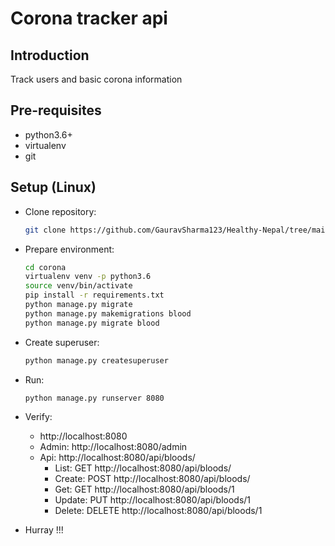 # Corona tracker api

## Introduction
Track users and basic corona information

## Pre-requisites
- python3.6+
- virtualenv
- git

## Setup (Linux)

- Clone repository:
	```bash
	git clone https://github.com/GauravSharma123/Healthy-Nepal/tree/main/HNepal%20App/corona.git
	```

- Prepare environment:
	```bash
	cd corona
	virtualenv venv -p python3.6
	source venv/bin/activate
	pip install -r requirements.txt
	python manage.py migrate
	python manage.py makemigrations blood
	python manage.py migrate blood
	```

- Create superuser:
	```bash
	python manage.py createsuperuser
	```

- Run:
	```bash
	python manage.py runserver 8080
	```

- Verify:
	- http://localhost:8080
	- Admin: http://localhost:8080/admin
	- Api: http://localhost:8080/api/bloods/
		- List: GET http://localhost:8080/api/bloods/
		- Create: POST http://localhost:8080/api/bloods/
		- Get: GET http://localhost:8080/api/bloods/1
		- Update: PUT http://localhost:8080/api/bloods/1
		- Delete: DELETE http://localhost:8080/api/bloods/1

- Hurray !!!

